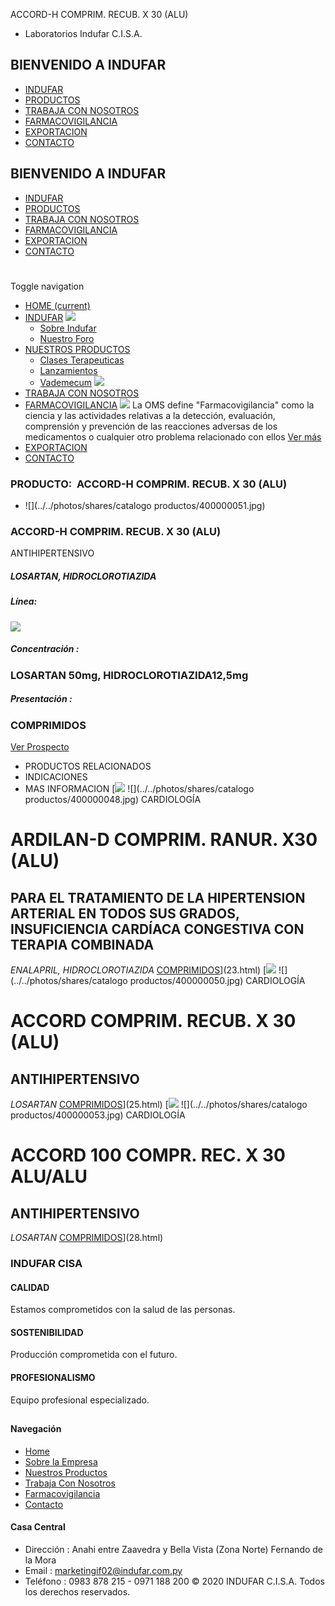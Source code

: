 ACCORD-H COMPRIM. RECUB. X 30 (ALU)
- Laboratorios Indufar C.I.S.A.
## BIENVENIDO A INDUFAR
* [INDUFAR](26.html#)
* [PRODUCTOS](26.html#)
* [TRABAJA CON NOSOTROS](26.html#)
* [FARMACOVIGILANCIA](26.html#)
* [EXPORTACION](26.html#)
* [CONTACTO](26.html#)
## BIENVENIDO A INDUFAR
* [INDUFAR](../../index.html)
* [PRODUCTOS](../../productos.html)
* [TRABAJA CON NOSOTROS](../../trabaja_con_nosotros.html)
* [FARMACOVIGILANCIA](../../farmacovigilancia.html)
* [EXPORTACION](../../exportacion.html)
* [CONTACTO](../../contacto.html)
# 
Toggle navigation
* [HOME (current)](../../index.html)
* [INDUFAR](26.html#) 
  [![ ](../../photos/shares/Sistema/Menu/indufar_menul.jpg)](../../institucional.html)
  - [Sobre Indufar](../../institucional.html)
  - [Nuestro Foro](../../blog.html)
* [NUESTROS PRODUCTOS](26.html#) 
  - [Clases Terapeuticas](../clases_terapeuticas.html)
  - [Lanzamientos](../lanzamientos.html)
  - [Vademecum](../../productos.html)
  [![ ](../../photos/shares/Sistema/Menu/productos.png)](../../productos.html)
* [TRABAJA CON NOSOTROS](../../trabaja_con_nosotros.html)
* [FARMACOVIGILANCIA](26.html#) 
  [![ ](../../photos/shares/Sistema/Menu/TUBOS.png)](../../farmacovigilancia.html)
  La OMS define "Farmacovigilancia" como la ciencia y las actividades relativas a la detección, evaluación, comprensión y prevención de las reacciones adversas de los medicamentos o cualquier otro problema relacionado con ellos
  [Ver más](../../farmacovigilancia.html)
* [EXPORTACION](../../exportacion.html)
* [CONTACTO](../../contacto.html)
### PRODUCTO:  ACCORD-H COMPRIM. RECUB. X 30 (ALU)
* ![](../../photos/shares/catalogo productos/400000051.jpg)
### **ACCORD-H COMPRIM. RECUB. X 30 (ALU)**
ANTIHIPERTENSIVO
##### **LOSARTAN, HIDROCLOROTIAZIDA**
##### **Línea:**
[![](../../photos/shares/Laboratorios/lab_cardio.png)](../linea/5.html)
##### **Concentración :**
### LOSARTAN 50mg, HIDROCLOROTIAZIDA12,5mg
##### **Presentación :**
### COMPRIMIDOS
[Ver Prospecto](https://www.indufar.com.py/files/shares/prospectos/400000051.pdf)
* PRODUCTOS RELACIONADOS
* INDICACIONES
* MAS INFORMACION
[![](../../photos/shares/Laboratorios/lab_cardio.png)
![](../../photos/shares/catalogo productos/400000048.jpg)
CARDIOLOGÍA
# ARDILAN-D COMPRIM. RANUR. X30 (ALU)
## PARA EL TRATAMIENTO DE LA HIPERTENSION ARTERIAL EN TODOS SUS GRADOS, INSUFICIENCIA CARDÍACA CONGESTIVA CON TERAPIA COMBINADA
*ENALAPRIL, HIDROCLOROTIAZIDA*
[COMPRIMIDOS](26.html#)](23.html)
[![](../../photos/shares/Laboratorios/lab_cardio.png)
![](../../photos/shares/catalogo productos/400000050.jpg)
CARDIOLOGÍA
# ACCORD COMPRIM. RECUB. X 30 (ALU)
## ANTIHIPERTENSIVO
*LOSARTAN*
[COMPRIMIDOS](26.html#)](25.html)
[![](../../photos/shares/Laboratorios/lab_cardio.png)
![](../../photos/shares/catalogo productos/400000053.jpg)
CARDIOLOGÍA
# ACCORD 100 COMPR. REC. X 30 ALU/ALU
## ANTIHIPERTENSIVO
*LOSARTAN*
[COMPRIMIDOS](26.html#)](28.html)
### INDUFAR CISA
#### CALIDAD
Estamos comprometidos con la salud de las personas.
#### SOSTENIBILIDAD
Producción comprometida con el futuro.
#### PROFESIONALISMO
Equipo profesional especializado.
## 
#### Navegación
* [Home](../../index.html)
* [Sobre la Empresa](../../institucional.html)
* [Nuestros Productos](../../productos.html)
* [Trabaja Con Nosotros](../../trabaja_con_nosotros.html)
* [Farmacovigilancia](../../farmacovigilancia.html)
* [Contacto](../../contacto.html)
#### Casa Central
* Dirección : Anahi entre Zaavedra y Bella Vista (Zona Norte) Fernando de la Mora
* Email : [marketingif02@indufar.com.py](mailto:marketingif02@indufar.com.py)
* Teléfono : 0983 878 215 - 0971 188 200
© 2020 INDUFAR C.I.S.A. Todos los derechos reservados.